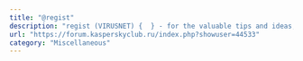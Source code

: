 ```yaml
---
title: "@regist"
description: "regist (VIRUSNET) {  } - for the valuable tips and ideas, user's manual, database updates, closed and beta-testing"
url: "https://forum.kasperskyclub.ru/index.php?showuser=44533"
category: "Miscellaneous"
---
```

